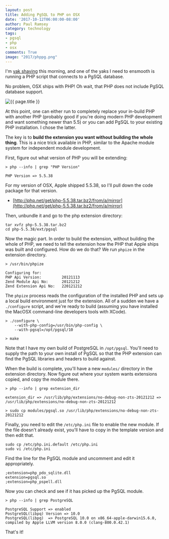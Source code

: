 ```yaml
---
layout: post
title: Adding PgSQL to PHP on OSX
date: '2017-10-12T06:00:00-08:00'
author: Paul Ramsey
category: technology
tags:
- pgsql
- php
- osx
comments: True
image: "2017/phppg.png"
---
```


I'm [yak shaving](http://whatis.techtarget.com/definition/yak-shaving) this morning, and one of the yaks I need to ensmooth is running a PHP script that connects to a PgSQL database. 

No problem, OSX ships with PHP! Oh wait, that PHP does not include PgSQL database support.

<img src="{{ site.images }}{{ page.image }}" alt="{{ page.title }}" />

At this point, one can either run to completely replace your in-build PHP with another PHP (probably good if you're doing modern PHP development and want something newer than 5.5) or you can add PgSQL to your existing PHP installation. I chose the latter.

The key is to **build the extension you want without building the whole thing**. This is a nice trick available in PHP, similar to the Apache module system for independent module development.

First, figure out what version of PHP you will be extending:
```
> php --info | grep "PHP Version"

PHP Version => 5.5.38
```
For my version of OSX, Apple shipped 5.5.38, so I'll pull down the code package for that version.

* [http://php.net/get/php-5.5.38.tar.bz2/from/a/mirror](http://php.net/get/php-5.5.38.tar.bz2/from/a/mirror)

Then, unbundle it and go to the php extension directory:
```
tar xvfz php-5.5.38.tar.bz2
cd php-5.5.38/ext/pgsql
```
Now the magic part. In order to build the extension, without building the whole of PHP, we need to tell the extension how the PHP that Apple ships was built and configured. How do we do that? We run `phpize` in the extension directory.
```
> /usr/bin/phpize

Configuring for:
PHP Api Version:         20121113
Zend Module Api No:      20121212
Zend Extension Api No:   220121212
```
The `phpize` process reads the configuration of the installed PHP and sets up a local build environment just for the extension. All of a sudden we have a `./configure` script, and we're ready to build (assuming you have installed the MacOSX command-line developers tools with XCode).
```
> ./configure \
    --with-php-config=/usr/bin/php-config \
    --with-pgsql=/opt/pgsql/10

> make
```
Note that I have my own build of PostgreSQL in `/opt/pgsql`. You'll need to supply the path to your own install of PgSQL so that the PHP extension can find the PgSQL libraries and headers to build against.

When the build is complete, you'll have a new `modules/` directory in the extension directory. Now figure out where your system wants extensions copied, and copy the module there.
```
> php --info | grep extension_dir

extension_dir => /usr/lib/php/extensions/no-debug-non-zts-20121212 => /usr/lib/php/extensions/no-debug-non-zts-20121212

> sudo cp modules/pgsql.so /usr/lib/php/extensions/no-debug-non-zts-20121212
```
Finally, you need to edit the `/etc/php.ini` file to enable the new module. If the file doesn't already exist, you'll have to copy in the template version and then edit that.
```
sudo cp /etc/php.ini.default /etc/php.ini
sudo vi /etc/php.ini
```
Find the line for the PgSQL module and uncomment and edit it appropriately.
```
;extension=php_pdo_sqlite.dll
extension=pgsql.so
;extension=php_pspell.dll
```
Now you can check and see if it has picked up the PgSQL module.
```
> php --info | grep PostgreSQL

PostgreSQL Support => enabled
PostgreSQL(libpq) Version => 10.0
PostgreSQL(libpq)  => PostgreSQL 10.0 on x86_64-apple-darwin15.6.0, compiled by Apple LLVM version 8.0.0 (clang-800.0.42.1)
```
That's it!